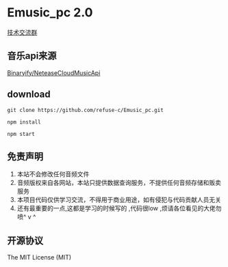 # Emusic_pc 2.0


[技术交流群](https://jq.qq.com/?_wv=1027&k=9nTPn8B7)


## 音乐api来源
[Binaryify/NeteaseCloudMusicApi](https://github.com/Binaryify/NeteaseCloudMusicApi)


 ## download
 ```
 git clone https://github.com/refuse-c/Emusic_pc.git

 npm install 
 
 npm start
 ```
 
 ## 免责声明

1. 本站不会修改任何音频文件
2. 音频版权来自各网站，本站只提供数据查询服务，不提供任何音频存储和贩卖服务
3. 本项目代码仅供学习交流，不得用于商业用途，如有侵犯与代码贡献人员无关
4. 还有最重要的一点,这都是学习的时候写的 ,代码很low ,烦请各位看见的大佬勿喷^ v ^

## 开源协议

The MIT License (MIT)
